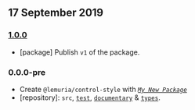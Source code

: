 ## 17 September 2019

### [1.0.0](https://github.com/kumarikandam/control-style/compare/v0.0.0-pre...v1.0.0)

- [package] Publish `v1` of the package.

### 0.0.0-pre

- Create `@lemuria/control-style` with _[`My New Package`](https://mnpjs.org)_
- [repository]: `src`, [`test`](https://contexttesting.com), [`documentary`](https://readme.page) & [`types`](https://typedef.page).
